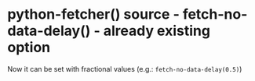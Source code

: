 # python-fetcher() source - fetch-no-data-delay() - already existing option

Now it can be set with fractional values (e.g.: `fetch-no-data-delay(0.5)`)
